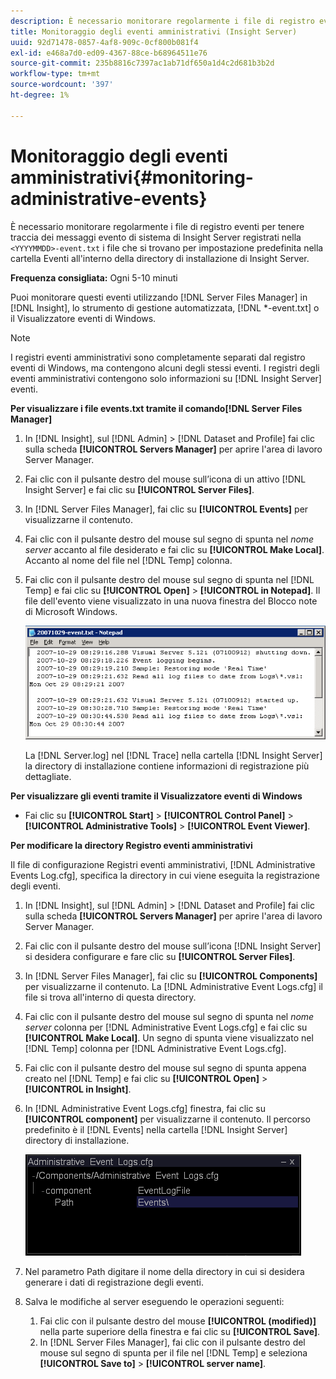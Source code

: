 ```yaml
---
description: È necessario monitorare regolarmente i file di registro eventi per tenere traccia dei messaggi evento di sistema di Insight Server registrati nella <yyyymmdd>I file -event.txt si trovano per impostazione predefinita nella cartella Eventi all'interno della directory di installazione di Insight Server.
title: Monitoraggio degli eventi amministrativi (Insight Server)
uuid: 92d71478-0857-4af8-909c-0cf800b081f4
exl-id: e468a7d0-ed09-4367-88ce-b68964511e76
source-git-commit: 235b8816c7397ac1ab71df650a1d4c2d681b3b2d
workflow-type: tm+mt
source-wordcount: '397'
ht-degree: 1%

---
```


# Monitoraggio degli eventi amministrativi{#monitoring-administrative-events}

È necessario monitorare regolarmente i file di registro eventi per tenere traccia dei messaggi evento di sistema di Insight Server registrati nella `<YYYYMMDD>-event.txt` i file che si trovano per impostazione predefinita nella cartella Eventi all&#39;interno della directory di installazione di Insight Server.

**Frequenza consigliata:** Ogni 5-10 minuti

Puoi monitorare questi eventi utilizzando [!DNL Server Files Manager] in [!DNL Insight], lo strumento di gestione automatizzata, [!DNL *-event.txt] o il Visualizzatore eventi di Windows.

>[!NOTE]
>
>I registri eventi amministrativi sono completamente separati dal registro eventi di Windows, ma contengono alcuni degli stessi eventi. I registri degli eventi amministrativi contengono solo informazioni su [!DNL Insight Server] eventi.

**Per visualizzare i file events.txt tramite il comando[!DNL Server Files Manager]**

1. In [!DNL Insight], sul [!DNL Admin] > [!DNL Dataset and Profile] fai clic sulla scheda **[!UICONTROL Servers Manager]** per aprire l&#39;area di lavoro Server Manager.
1. Fai clic con il pulsante destro del mouse sull’icona di un attivo [!DNL Insight Server] e fai clic su **[!UICONTROL Server Files]**.
1. In [!DNL Server Files Manager], fai clic su **[!UICONTROL Events]** per visualizzarne il contenuto.
1. Fai clic con il pulsante destro del mouse sul segno di spunta nel *nome server* accanto al file desiderato e fai clic su **[!UICONTROL Make Local]**. Accanto al nome del file nel [!DNL Temp] colonna.
1. Fai clic con il pulsante destro del mouse sul segno di spunta nel [!DNL Temp] e fai clic su **[!UICONTROL Open]** > **[!UICONTROL in Notepad]**. Il file dell&#39;evento viene visualizzato in una nuova finestra del Blocco note di Microsoft Windows.

   ![Informazioni sul passaggio](assets/vis_FileManager_eventfile.png)

   La [!DNL Server.log] nel [!DNL Trace] nella cartella [!DNL Insight Server] la directory di installazione contiene informazioni di registrazione più dettagliate.

**Per visualizzare gli eventi tramite il Visualizzatore eventi di Windows**

* Fai clic su **[!UICONTROL Start]** > **[!UICONTROL Control Panel]** > **[!UICONTROL Administrative Tools]** > **[!UICONTROL Event Viewer]**.

**Per modificare la directory Registro eventi amministrativi**

Il file di configurazione Registri eventi amministrativi, [!DNL Administrative Events Log.cfg], specifica la directory in cui viene eseguita la registrazione degli eventi.

1. In [!DNL Insight], sul [!DNL Admin] > [!DNL Dataset and Profile] fai clic sulla scheda **[!UICONTROL Servers Manager]** per aprire l&#39;area di lavoro Server Manager.

1. Fai clic con il pulsante destro del mouse sull’icona [!DNL Insight Server] si desidera configurare e fare clic su **[!UICONTROL Server Files]**.

1. In [!DNL Server Files Manager], fai clic su **[!UICONTROL Components]** per visualizzarne il contenuto. La [!DNL Administrative Event Logs.cfg] il file si trova all&#39;interno di questa directory.

1. Fai clic con il pulsante destro del mouse sul segno di spunta nel *nome server* colonna per [!DNL Administrative Event Logs.cfg] e fai clic su **[!UICONTROL Make Local]**. Un segno di spunta viene visualizzato nel [!DNL Temp] colonna per [!DNL Administrative Event Logs.cfg].

1. Fai clic con il pulsante destro del mouse sul segno di spunta appena creato nel [!DNL Temp] e fai clic su **[!UICONTROL Open]** > **[!UICONTROL in Insight]**.

1. In [!DNL Administrative Event Logs.cfg] finestra, fai clic su **[!UICONTROL component]** per visualizzarne il contenuto. Il percorso predefinito è il [!DNL Events] nella cartella [!DNL Insight Server] directory di installazione.

   ![](assets/cfg_adminevents_examplevalues.png)

1. Nel parametro Path digitare il nome della directory in cui si desidera generare i dati di registrazione degli eventi.
1. Salva le modifiche al server eseguendo le operazioni seguenti:

   1. Fai clic con il pulsante destro del mouse **[!UICONTROL (modified)]** nella parte superiore della finestra e fai clic su **[!UICONTROL Save]**.
   1. In [!DNL Server Files Manager], fai clic con il pulsante destro del mouse sul segno di spunta per il file nel [!DNL Temp] e seleziona **[!UICONTROL Save to]** > **[!UICONTROL server name]**.
